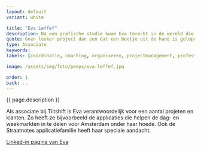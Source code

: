 ```yaml
---
layout: default
variant: white

title: "Eva Leffef"
description: Na een grafische studie kwam Eva terecht in de wereld die vorm, design en techniek combineert; het internet. Begonnen als programmeur maakte ze al gauw de overstap naar UX, Design Thinking, Service design en de bijbehorende Agile technieken. Zo werd Eva een allrounder die de afgelopen jaren vooral excelleert in mensen fijn laten samenwerken. Ze is een kei in het coachen, organiseren en coördineren van (liefst) complexe projecten en teamsamenstellingen. 
quote: Geen leuker project dan een dat een beetje uit de hand is gelopen
type: Associate
keywords:
labels: [coördinatie, coaching, organiseren, projectmanagement, professioneel bemoeial]

image: /assets/img/foto/peeps/eva-leffef.jpg

order: 1
back: ..
---
```

{{ page.description }}

Als associate bij Tiltshift is Eva verantwoordelijk voor een aantal projeten en klanten. Zo heeft ze bijvoorbeeld de applicaties die helpen de dag- en weekmarkten in te delen voor Amsterdam onder haar hoede. Ook de Straatnotes applicatiefamilie heeft haar speciale aandacht.

[Linked-in pagina van Eva](https://www.linkedin.com/in/evaleffef/)


